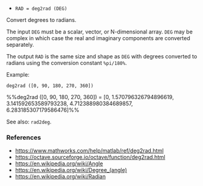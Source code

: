 - `RAD = deg2rad (DEG)`

Convert degrees to radians.

The input `DEG` must be a scalar, vector, or N-dimensional array. `DEG` may be
complex in which case the real and imaginary components are converted
separately.

The output `RAD` is the same size and shape as `DEG` with degrees converted to
radians using the conversion constant `%pi/180%`.

Example:

`deg2rad ([0, 90, 180, 270, 360])`

%%deg2rad ([0, 90, 180, 270, 360]) = [0, 1.570796326794896619,
3.141592653589793238, 4.712388980384689857, 6.283185307179586476]%%

See also: `rad2deg`.

### References

- https://www.mathworks.com/help/matlab/ref/deg2rad.html
- https://octave.sourceforge.io/octave/function/deg2rad.html
- https://en.wikipedia.org/wiki/Angle
- https://en.wikipedia.org/wiki/Degree_(angle)
- https://en.wikipedia.org/wiki/Radian

